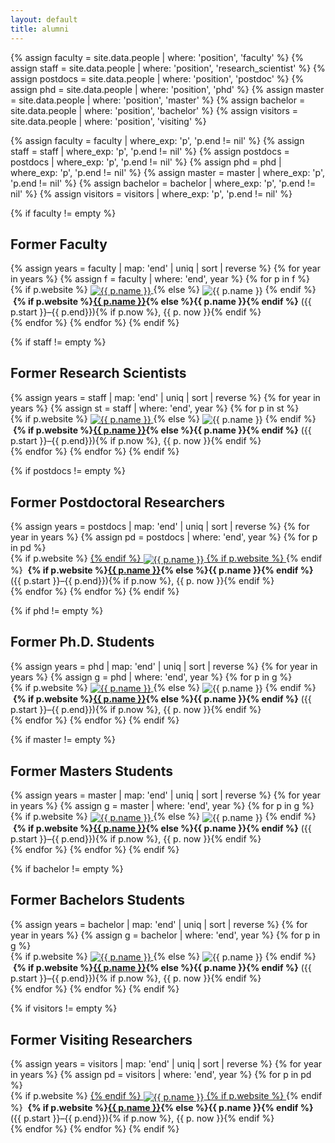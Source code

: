 ```yaml
---
layout: default
title: alumni
---
```


{% assign faculty = site.data.people | where: 'position', 'faculty' %}
{% assign staff = site.data.people | where: 'position', 'research_scientist' %}
{% assign postdocs = site.data.people | where: 'position', 'postdoc' %}
{% assign phd = site.data.people | where: 'position', 'phd' %}
{% assign master = site.data.people | where: 'position', 'master' %}
{% assign bachelor = site.data.people | where: 'position', 'bachelor' %}
{% assign visitors = site.data.people | where: 'position', 'visiting' %}

{% assign faculty = faculty | where_exp: 'p', 'p.end != nil' %}
{% assign staff = staff | where_exp: 'p', 'p.end != nil' %}
{% assign postdocs = postdocs | where_exp: 'p', 'p.end != nil' %}
{% assign phd = phd | where_exp: 'p', 'p.end != nil' %}
{% assign master = master | where_exp: 'p', 'p.end != nil' %}
{% assign bachelor = bachelor | where_exp: 'p', 'p.end != nil' %}
{% assign visitors = visitors | where_exp: 'p', 'p.end != nil' %}

<div class="alumni">
{% if faculty != empty %}
<h2>Former Faculty</h2>
{% assign years = faculty | map: 'end' | uniq | sort | reverse %}
{% for year in years %}
{% assign f = faculty | where: 'end', year %}
{% for p in f %}
<div class="col">
{% if p.website %}
<a href="{{ p.website }}">
<img style="vertical-align:middle" src="img/people/{% if p.img %}{{ p.img }}{% else %}default.png{% endif %}" alt="{{ p.name }}"/>
</a>
{% else %}
<img style="vertical-align:middle" src="img/people/{% if p.img %}{{ p.img }}{% else %}default.png{% endif %}" alt="{{ p.name }}"/>
{% endif %}
&nbsp;<b>{% if p.website %}<a href="{{ p. website}}">{{ p.name }}</a>{% else %}{{ p.name }}{% endif %}</b> ({{ p.start }}&ndash;{{ p.end}}){% if p.now %}, {{ p. now }}{% endif %}
</div>
{% endfor %}
{% endfor %}
{% endif %}

{% if staff != empty %}
<h2>Former Research Scientists</h2>
{% assign years = staff | map: 'end' | uniq | sort | reverse %}
{% for year in years %}
{% assign st = staff | where: 'end', year %}
{% for p in st %}
<div class="col">
{% if p.website %}
<a href="{{ p.website }}">
  <img style="vertical-align:middle" src="img/people/{% if p.img %}{{ p.img }}{% else %}default.png{% endif %}" alt="{{ p.name }}"/>
</a>
{% else %}
  <img style="vertical-align:middle" src="img/people/{% if p.img %}{{ p.img }}{% else %}default.png{% endif %}" alt="{{ p.name }}"/>
{% endif %}
&nbsp;<b>{% if p.website %}<a href="{{ p. website}}">{{ p.name }}</a>{% else %}{{ p.name }}{% endif %}</b> ({{ p.start }}&ndash;{{ p.end}}){% if p.now %}, {{ p. now }}{% endif %}
</div>
{% endfor %}
{% endfor %}
{% endif %}

{% if postdocs != empty %}
<h2>Former Postdoctoral Researchers</h2>
{% assign years = postdocs | map: 'end' | uniq | sort | reverse %}
{% for year in years %}
{% assign pd = postdocs | where: 'end', year %}
{% for p in pd %}
<div class="col">
{% if p.website %}
<a href="{{ p.website }}">
{% endif %}
<img style="vertical-align:middle" src="img/people/{% if p.img %}{{ p.img }}{% else %}default.png{% endif %}" alt="{{ p.name }}"/>
{% if p.website %}
</a>
{% endif %}
&nbsp;<b>{% if p.website %}<a href="{{ p.website }}">{{ p.name }}</a>{% else %}{{ p.name }}{% endif %}</b> ({{ p.start }}&ndash;{{ p.end}}){% if p.now %}, {{ p. now }}{% endif %}
</div>
{% endfor %}
{% endfor %}
{% endif %}

{% if phd != empty %}
<h2>Former Ph.D. Students</h2>
{% assign years = phd | map: 'end' | uniq | sort | reverse %}
{% for year in years %}
{% assign g = phd | where: 'end', year %}
{% for p in g %}
<div class="col">
{% if p.website %}
<a href="{{ p.website }}">
  <img style="vertical-align:middle" src="img/people/{% if p.img %}{{ p.img }}{% else %}default.png{% endif %}" alt="{{ p.name }}"/>
</a>
{% else %}
  <img style="vertical-align:middle" src="img/people/{% if p.img %}{{ p.img }}{% else %}default.png{% endif %}" alt="{{ p.name }}"/>
{% endif %}
&nbsp;<b>{% if p.website %}<a href="{{ p. website}}">{{ p.name }}</a>{% else %}{{ p.name }}{% endif %}</b> ({{ p.start }}&ndash;{{ p.end}}){% if p.now %}, {{ p. now }}{% endif %}
</div>
{% endfor %}
{% endfor %}
{% endif %}

{% if master != empty %}
<h2>Former Masters Students</h2>
{% assign years = master | map: 'end' | uniq | sort | reverse %}
{% for year in years %}
{% assign g = master | where: 'end', year %}
{% for p in g %}
<div class="col">
{% if p.website %}
<a href="{{ p.website }}">
  <img style="vertical-align:middle" src="img/people/{% if p.img %}{{ p.img }}{% else %}default.png{% endif %}" alt="{{ p.name }}"/>
</a>
{% else %}
  <img style="vertical-align:middle" src="img/people/{% if p.img %}{{ p.img }}{% else %}default.png{% endif %}" alt="{{ p.name }}"/>
{% endif %}
&nbsp;<b>{% if p.website %}<a href="{{ p. website}}">{{ p.name }}</a>{% else %}{{ p.name }}{% endif %}</b> ({{ p.start }}&ndash;{{ p.end}}){% if p.now %}, {{ p. now }}{% endif %}
</div>
{% endfor %}
{% endfor %}
{% endif %}

{% if bachelor != empty %}
<h2>Former Bachelors Students</h2>
{% assign years = bachelor | map: 'end' | uniq | sort | reverse %}
{% for year in years %}
{% assign g = bachelor | where: 'end', year %}
{% for p in g %}
<div class="col">
{% if p.website %}
<a href="{{ p.website }}">
  <img style="vertical-align:middle" src="img/people/{% if p.img %}{{ p.img }}{% else %}default.png{% endif %}" alt="{{ p.name }}"/>
</a>
{% else %}
  <img style="vertical-align:middle" src="img/people/{% if p.img %}{{ p.img }}{% else %}default.png{% endif %}" alt="{{ p.name }}"/>
{% endif %}
&nbsp;<b>{% if p.website %}<a href="{{ p. website}}">{{ p.name }}</a>{% else %}{{ p.name }}{% endif %}</b> ({{ p.start }}&ndash;{{ p.end}}){% if p.now %}, {{ p. now }}{% endif %}
</div>
{% endfor %}
{% endfor %}
{% endif %}

{% if visitors != empty %}
<h2>Former Visiting Researchers</h2>
{% assign years = visitors | map: 'end' | uniq | sort | reverse %}
{% for year in years %}
{% assign pd = visitors | where: 'end', year %}
{% for p in pd %}
<div class="col">
{% if p.website %}
<a href="{{ p.website }}">
{% endif %}
<img style="vertical-align:middle" src="img/people/{% if p.img %}{{ p.img }}{% else %}default.png{% endif %}" alt="{{ p.name }}"/>
{% if p.website %}
</a>
{% endif %}
&nbsp;<b>{% if p.website %}<a href="{{ p.website }}">{{ p.name }}</a>{% else %}{{ p.name }}{% endif %}</b> ({{ p.start }}&ndash;{{ p.end}}){% if p.now %}, {{ p. now }}{% endif %}
</div>
{% endfor %}
{% endfor %}
{% endif %}

</div>
